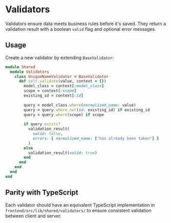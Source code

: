 # Validators

Validators ensure data meets business rules before it's saved. They return a validation result with a boolean `valid` flag and optional error messages.

## Usage

Create a new validator by extending `BaseValidator`:

```ruby
module Shared
  module Validators
    class UniqueNameValidator < BaseValidator
      def self.validate(value, context = {})
        model_class = context[:model_class]
        scope = context[:scope]
        existing_id = context[:id]
        
        query = model_class.where(normalized_name: value)
        query = query.where.not(id: existing_id) if existing_id
        query = query.where(scope) if scope
        
        if query.exists?
          validation_result(
            valid: false,
            errors: { normalized_name: ["has already been taken"] }
          )
        else
          validation_result(valid: true)
        end
      end
    end
  end
end
```

## Parity with TypeScript

Each validator should have an equivalent TypeScript implementation in `frontend/src/lib/shared/validators/` to ensure consistent validation between client and server.